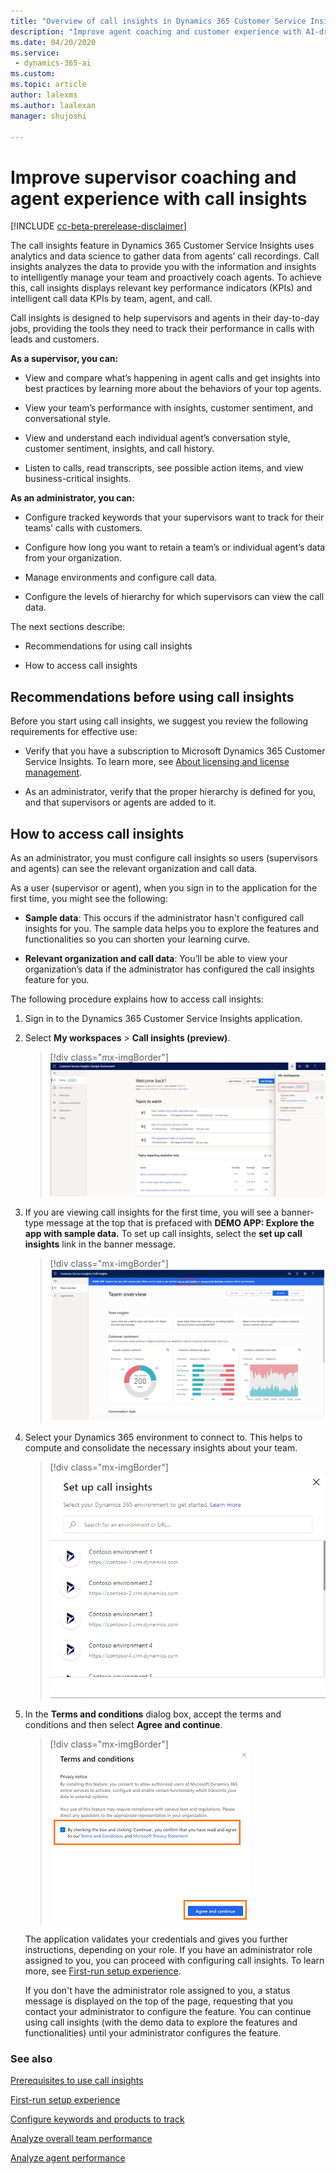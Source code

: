 ```yaml
---
title: "Overview of call insights in Dynamics 365 Customer Service Insights | MicrosoftDocs"
description: "Improve agent coaching and customer experience with AI-driven insights readily available for Customer Service Insights"
ms.date: 04/20/2020
ms.service: 
 - dynamics-365-ai
ms.custom: 
ms.topic: article
author: lalexms
ms.author: laalexan
manager: shujoshi 

---
```


# Improve supervisor coaching and agent experience with call insights

[!INCLUDE [cc-beta-prerelease-disclaimer](../includes/cc-beta-prerelease-disclaimer.md)]

The call insights feature in Dynamics 365 Customer Service Insights uses analytics and data science to gather data from agents’ call recordings. Call insights analyzes the data to provide you with the information and insights to intelligently manage your team and proactively coach agents. To achieve this, call insights displays relevant key performance indicators (KPIs) and intelligent call data KPIs by team, agent, and call.

Call insights is designed to help supervisors and agents in their day-to-day jobs, providing the tools they need to track their performance in calls with leads and customers.

**As a supervisor, you can:**

-	View and compare what’s happening in agent calls and get insights into best practices by learning more about the behaviors of your top agents. 

-	View your team’s performance with insights, customer sentiment, and conversational style.

-	View and understand each individual agent’s conversation style, customer sentiment, insights, and call history. 

-	Listen to calls, read transcripts, see possible action items, and view business-critical insights.


**As an administrator, you can:**

-	Configure tracked keywords that your supervisors want to track for their teams’ calls with customers.

-	Configure how long you want to retain a team’s or individual agent’s data from your organization.

-	Manage environments and configure call data.

-	Configure the levels of hierarchy for which supervisors can view the call data.


The next sections describe:

- Recommendations for using call insights

- How to access call insights


## Recommendations before using call insights

Before you start using call insights, we suggest you review the following requirements for effective use:

-	Verify that you have a subscription to Microsoft Dynamics 365 Customer Service Insights. To learn more, see [About licensing and license management](https://docs.microsoft.com/power-platform/admin/wp-license-management). 

-	As an administrator, verify that the proper hierarchy is defined for you, and that supervisors or agents are added to it. 

## How to access call insights

As an administrator, you must configure call insights so users (supervisors and agents) can see the relevant organization and call data. 

As a user (supervisor or agent), when you sign in to the application for the first time, you might see the following:

- **Sample data**: This occurs if the administrator hasn't configured call insights for you. The sample data helps you to explore the features and functionalities so you can shorten your learning curve.

- **Relevant organization and call data**: You’ll be able to view your organization’s data if the administrator has configured the call insights feature for you.

The following procedure explains how to access call insights:

1.	Sign in to the Dynamics 365 Customer Service Insights application.

2.	Select **My workspaces** > **Call insights (preview)**.

    > [!div class="mx-imgBorder"]
    > ![Select call insights from My workspaces](media/ci-workspace-view.png "Access the call insights feature from the My workspaces menu")

3.	If you are viewing call insights for the first time, you will see a banner-type message at the top that is prefaced with **DEMO APP: Explore the app with sample data.** To set up call insights, select the **set up call insights** link in the banner message.

	> [!div class="mx-imgBorder"]
	> ![Select set up call insights link](media/ci-first-signin.png "Select the set up call insights link")

4.	Select your Dynamics 365 environment to connect to. This helps to compute and consolidate the necessary insights about your team.

    > [!div class="mx-imgBorder"]
    > ![Select Dynamics 365 environment](media/ci-select-environment.png "Select your Dynamics 365 environment")

5.	In the **Terms and conditions** dialog box, accept the terms and conditions and then select **Agree and continue**.

    > [!div class="mx-imgBorder"]
    > ![Accept terms and conditions](media/ci-app-tnc.png "Accept terms and conditions")

	The application validates your credentials and gives you further instructions, depending on your role. If you have an administrator role assigned to you, you can proceed with configuring call insights. To learn more, see [First-run setup experience](ci-admin-fre-setup.md).
    
    If you don't have the administrator role assigned to you, a status message is displayed on the top of the page, requesting that you contact your administrator to configure the feature. You can continue using call insights (with the demo data to explore the features and functionalities) until your administrator configures the feature.

### See also

[Prerequisites to use call insights](ci-admin-prereqs.md)

[First-run setup experience](ci-admin-fre-setup.md)

[Configure keywords and products to track](ci-admin-config-keywords-products.md)

[Analyze overall team performance](ci-team-overview.md)

[Analyze agent performance](ci-agent-overview.md)
